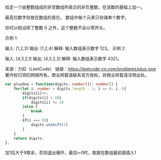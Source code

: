 给定一个由整数组成的非空数组所表示的非负整数，在该数的基础上加一。

最高位数字存放在数组的首位， 数组中每个元素只存储单个数字。

你可以假设除了整数 0 之外，这个整数不会以零开头。

示例 1:

输入: [1,2,3]
输出: [1,2,4]
解释: 输入数组表示数字 123。
示例 2:

输入: [4,3,2,1]
输出: [4,3,2,2]
解释: 输入数组表示数字 4321。

来源：力扣（LeetCode）
链接：https://leetcode-cn.com/problems/plus-one
著作权归领扣网络所有。商业转载请联系官方授权，非商业转载请注明出处。


```typescript
var plusOne = function(digits: number[]): number[] {
    for(let i: number = digits.length - 1; i >= 0; i--){
        digits[i]++;
        if(digits[i] > 9){
            digits[i] %= 10
        }else {
            break;
        }
        if(i === 0){
            digits.unshift(1)
        }
    }
    return digits;
};

```
加1后大于9取余，否则退出循环，最后i=0时，直接在数组最前面插入1